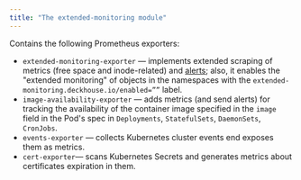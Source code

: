 ```yaml
---
title: "The extended-monitoring module"
---
```


Contains the following Prometheus exporters:

- `extended-monitoring-exporter` — implements extended scraping of metrics (free space and inode-related) and [alerts](configuration.html#non-namespaced-kubernetes-objects); also, it enables the "extended monitoring" of objects in the namespaces with the `extended-monitoring.deckhouse.io/enabled=””` label.
- `image-availability-exporter` — adds metrics (and send alerts) for tracking the availability of the container image specified in the `image` field in the Pod's spec in `Deployments`, `StatefulSets`, `DaemonSets`, `CronJobs`.
- `events-exporter` — collects Kubernetes cluster events end exposes them as metrics.
- `cert-exporter`— scans Kubernetes Secrets and generates metrics about certificates expiration in them.
